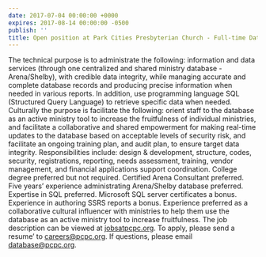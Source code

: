 ```yaml
---
date: 2017-07-04 00:00:00 +0000
expires: 2017-08-14 00:00:00 -0500
publish: ''
title: Open position at Park Cities Presbyterian Church - Full-time Database Administrator
---
```



The technical purpose is to administrate the following: information and data services (through one centralized and shared ministry database - Arena/Shelby), with credible data integrity, while managing accurate and complete database records and producing precise information when needed in various reports. In addition, use programming language SQL (Structured Query Language) to retrieve specific data when needed. Culturally the purpose is facilitate the following: orient staff to the database as an active ministry tool to increase the fruitfulness of individual ministries, and facilitate a collaborative and shared empowerment for making real-time updates to the database based on acceptable levels of security risk, and facilitate an ongoing training plan, and audit plan, to ensure target data integrity. Responsibilities include: design & development, structure, codes, security, registrations, reporting, needs assessment, training, vendor management, and financial applications support coordination. College degree preferred but not required. Certified Arena Consultant preferred. Five years’ experience administrating Arena/Shelby database preferred. Expertise in SQL preferred. Microsoft SQL server certificates a bonus. Experience in authoring SSRS reports a bonus. Experience preferred as a collaborative cultural influencer with ministries to help them use the database as an active ministry tool to increase fruitfulness. The job description can be viewed at [jobsatpcpc.org](https://jobsatpcpc.org). To apply, please send a resume’ to [careers@pcpc.org](mailto:careers@pcpc.org). If questions, please email [database@pcpc.org](mailto:database@pcpc.org).